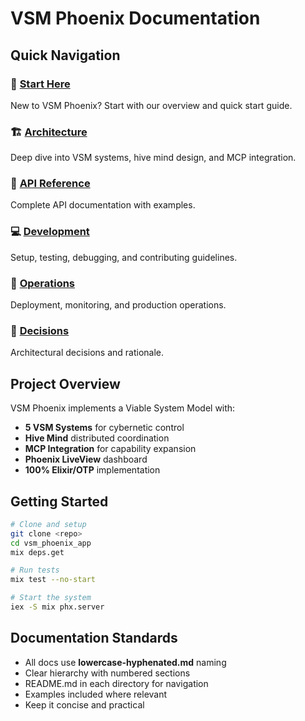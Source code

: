 # VSM Phoenix Documentation

## Quick Navigation

### 🚀 [Start Here](01_start_here/readme.md)
New to VSM Phoenix? Start with our overview and quick start guide.

### 🏗️ [Architecture](02_architecture/readme.md)
Deep dive into VSM systems, hive mind design, and MCP integration.

### 🔌 [API Reference](03_api/readme.md)
Complete API documentation with examples.

### 💻 [Development](04_development/readme.md)
Setup, testing, debugging, and contributing guidelines.

### 🚢 [Operations](05_operations/readme.md)
Deployment, monitoring, and production operations.

### 📝 [Decisions](06_decisions/readme.md)
Architectural decisions and rationale.

## Project Overview

VSM Phoenix implements a Viable System Model with:
- **5 VSM Systems** for cybernetic control
- **Hive Mind** distributed coordination
- **MCP Integration** for capability expansion
- **Phoenix LiveView** dashboard
- **100% Elixir/OTP** implementation

## Getting Started

```bash
# Clone and setup
git clone <repo>
cd vsm_phoenix_app
mix deps.get

# Run tests
mix test --no-start

# Start the system
iex -S mix phx.server
```

## Documentation Standards

- All docs use **lowercase-hyphenated.md** naming
- Clear hierarchy with numbered sections
- README.md in each directory for navigation
- Examples included where relevant
- Keep it concise and practical
